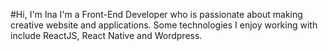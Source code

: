 #Hi, I'm Ina
I'm a Front-End Developer who is passionate about making creative website and applications. Some technologies I enjoy working with include ReactJS, React Native and Wordpress. 
